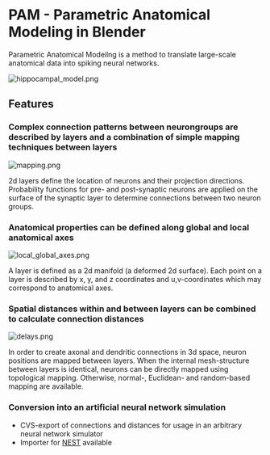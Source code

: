 # PAM - Parametric Anatomical Modeling in Blender

Parametric Anatomical Modeilng is a method to translate large-scale anatomical data into spiking neural networks.

![hippocampal_model.png](https://bitbucket.org/repo/EaAEne/images/1007682870-hippocampal_model.png)

## Features ##

### Complex connection patterns between neurongroups are described by layers and a combination of simple mapping techniques between layers ###

![mapping.png](https://bitbucket.org/repo/EaAEne/images/3024196489-mapping.png)

2d layers define the location of neurons and their projection directions. Probability functions for pre- and post-synaptic neurons are applied on the surface of the synaptic layer to determine connections between two neuron groups.

### Anatomical properties can be defined along global and local anatomical axes ###

![local_global_axes.png](https://bitbucket.org/repo/EaAEne/images/3750354801-local_global_axes.png)

A layer is defined as a 2d manifold (a deformed 2d surface). Each point on a layer is described by x, y, and z coordinates and u,v-coordinates which may correspond to anatomical axes.

### Spatial distances within and between layers can be combined to calculate connection distances ###

![delays.png](https://bitbucket.org/repo/EaAEne/images/730784673-delays.png)

In order to create axonal and dendritic connections in 3d space, neuron positions are mapped between layers. When the internal mesh-structure between layers is identical, neurons can be directly mapped using topological mapping. Otherwise, normal-, Euclidean- and random-based mapping are available.

### Conversion into an artificial neural network simulation

* CVS-export of connections and distances for usage in an arbitrary neural network simulator
* Importer for [NEST](www.nest-initiative.org) available
